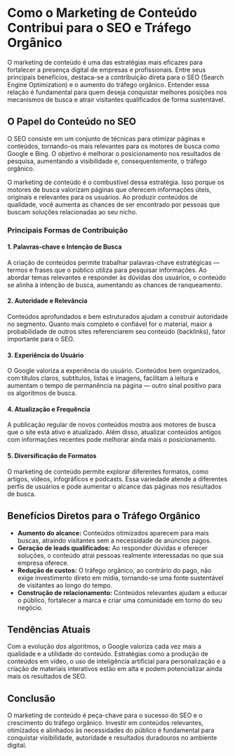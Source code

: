 # Como o Marketing de Conteúdo Contribui para o SEO e Tráfego Orgânico

O marketing de conteúdo é uma das estratégias mais eficazes para fortalecer a presença digital de empresas e profissionais. Entre seus principais benefícios, destaca-se a contribuição direta para o SEO (Search Engine Optimization) e o aumento do tráfego orgânico. Entender essa relação é fundamental para quem deseja conquistar melhores posições nos mecanismos de busca e atrair visitantes qualificados de forma sustentável.

## O Papel do Conteúdo no SEO

O SEO consiste em um conjunto de técnicas para otimizar páginas e conteúdos, tornando-os mais relevantes para os motores de busca como Google e Bing. O objetivo é melhorar o posicionamento nos resultados de pesquisa, aumentando a visibilidade e, consequentemente, o tráfego orgânico.

O marketing de conteúdo é o combustível dessa estratégia. Isso porque os motores de busca valorizam páginas que oferecem informações úteis, originais e relevantes para os usuários. Ao produzir conteúdos de qualidade, você aumenta as chances de ser encontrado por pessoas que buscam soluções relacionadas ao seu nicho.

### Principais Formas de Contribuição

#### 1. **Palavras-chave e Intenção de Busca**

A criação de conteúdos permite trabalhar palavras-chave estratégicas — termos e frases que o público utiliza para pesquisar informações. Ao abordar temas relevantes e responder às dúvidas dos usuários, o conteúdo se alinha à intenção de busca, aumentando as chances de ranqueamento.

#### 2. **Autoridade e Relevância**

Conteúdos aprofundados e bem estruturados ajudam a construir autoridade no segmento. Quanto mais completo e confiável for o material, maior a probabilidade de outros sites referenciarem seu conteúdo (backlinks), fator importante para o SEO.

#### 3. **Experiência do Usuário**

O Google valoriza a experiência do usuário. Conteúdos bem organizados, com títulos claros, subtítulos, listas e imagens, facilitam a leitura e aumentam o tempo de permanência na página — outro sinal positivo para os algoritmos de busca.

#### 4. **Atualização e Frequência**

A publicação regular de novos conteúdos mostra aos motores de busca que o site está ativo e atualizado. Além disso, atualizar conteúdos antigos com informações recentes pode melhorar ainda mais o posicionamento.

#### 5. **Diversificação de Formatos**

O marketing de conteúdo permite explorar diferentes formatos, como artigos, vídeos, infográficos e podcasts. Essa variedade atende a diferentes perfis de usuários e pode aumentar o alcance das páginas nos resultados de busca.

## Benefícios Diretos para o Tráfego Orgânico

- **Aumento do alcance:** Conteúdos otimizados aparecem para mais buscas, atraindo visitantes sem a necessidade de anúncios pagos.
- **Geração de leads qualificados:** Ao responder dúvidas e oferecer soluções, o conteúdo atrai pessoas realmente interessadas no que sua empresa oferece.
- **Redução de custos:** O tráfego orgânico, ao contrário do pago, não exige investimento direto em mídia, tornando-se uma fonte sustentável de visitantes ao longo do tempo.
- **Construção de relacionamento:** Conteúdos relevantes ajudam a educar o público, fortalecer a marca e criar uma comunidade em torno do seu negócio.

## Tendências Atuais

Com a evolução dos algoritmos, o Google valoriza cada vez mais a qualidade e a utilidade do conteúdo. Estratégias como a produção de conteúdos em vídeo, o uso de inteligência artificial para personalização e a criação de materiais interativos estão em alta e podem potencializar ainda mais os resultados de SEO.

## Conclusão

O marketing de conteúdo é peça-chave para o sucesso do SEO e o crescimento do tráfego orgânico. Investir em conteúdos relevantes, otimizados e alinhados às necessidades do público é fundamental para conquistar visibilidade, autoridade e resultados duradouros no ambiente digital.